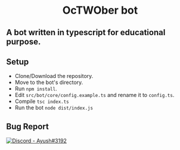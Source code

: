 <div align="center">
	<h1>OcTWOber bot</h1>
</div>

## A bot written in typescript for educational purpose.

## Setup

- Clone/Download the repository.
- Move to the bot's directory.
- Run `npm install`.
- Edit `src/bot/core/config.example.ts` and rename it to `config.ts`.
- Compile `tsc index.ts`
- Run the bot `node dist/index.js`

## Bug Report

<a href='https://discord.gg/sY57ftY' target="_blank">
	<img src="https://img.shields.io/badge/Discord-Ayush%233192-B1A7F0?style=for-the-badge&logo=discord&link=https://discord.gg/sY57ftY" alt='Discord - Ayush#3192'>
</a>

